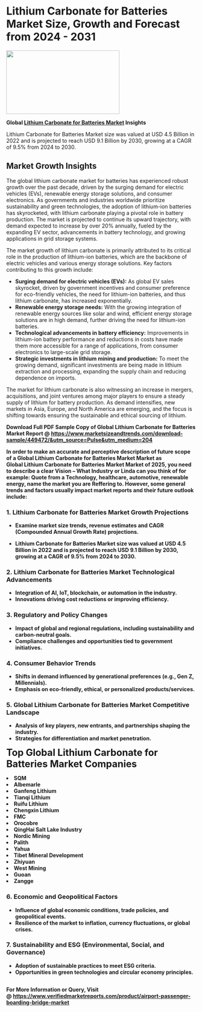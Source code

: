 <H1>Lithium Carbonate for Batteries Market Size, Growth and Forecast from 2024 - 2031</H1><img class="aligncenter size-medium wp-image-584254" src="https://thirdeyenews.in/wp-content/uploads/2024/09/Global-Market-Research-300x168.jpeg" alt="" width="300" height="168" /><p><strong>Global&nbsp;<a href="https://www.marketsizeandtrends.com/download-sample/449472/&amp;utm_source=Pulse&amp;utm_medium=204">Lithium Carbonate for Batteries Market</a> Insights</strong></p><p>Lithium Carbonate for Batteries Market size was valued at USD 4.5 Billion in 2022 and is projected to reach USD 9.1 Billion by 2030, growing at a CAGR of 9.5% from 2024 to 2030.</p><p><h2>Market Growth Insights</h2> <p>The global lithium carbonate market for batteries has experienced robust growth over the past decade, driven by the surging demand for electric vehicles (EVs), renewable energy storage solutions, and consumer electronics. As governments and industries worldwide prioritize sustainability and green technologies, the adoption of lithium-ion batteries has skyrocketed, with lithium carbonate playing a pivotal role in battery production. The market is projected to continue its upward trajectory, with demand expected to increase by over 20% annually, fueled by the expanding EV sector, advancements in battery technology, and growing applications in grid storage systems.</p> <p><strong></strong></p> <p>The market growth of lithium carbonate is primarily attributed to its critical role in the production of lithium-ion batteries, which are the backbone of electric vehicles and various energy storage solutions. Key factors contributing to this growth include:</p> <ul> <li><strong>Surging demand for electric vehicles (EVs):</strong> As global EV sales skyrocket, driven by government incentives and consumer preference for eco-friendly vehicles, the need for lithium-ion batteries, and thus lithium carbonate, has increased exponentially.</li> <li><strong>Renewable energy storage needs:</strong> With the growing integration of renewable energy sources like solar and wind, efficient energy storage solutions are in high demand, further driving the need for lithium-ion batteries.</li> <li><strong>Technological advancements in battery efficiency:</strong> Improvements in lithium-ion battery performance and reductions in costs have made them more accessible for a range of applications, from consumer electronics to large-scale grid storage.</li> <li><strong>Strategic investments in lithium mining and production:</strong> To meet the growing demand, significant investments are being made in lithium extraction and processing, expanding the supply chain and reducing dependence on imports.</li> </ul> <p>The market for lithium carbonate is also witnessing an increase in mergers, acquisitions, and joint ventures among major players to ensure a steady supply of lithium for battery production. As demand intensifies, new markets in Asia, Europe, and North America are emerging, and the focus is shifting towards ensuring the sustainable and ethical sourcing of lithium.</p> <p><strong></p><p><span class=""><strong>Download Full PDF Sample Copy of Global Lithium Carbonate for Batteries Market Report</strong> @ <a href="https://www.marketsizeandtrends.com/download-sample/449472/&amp;utm_source=Pulse&amp;utm_medium=204" target="_blank">https://www.marketsizeandtrends.com/download-sample/449472/&amp;utm_source=Pulse&amp;utm_medium=204</a></span></p><p>In order to make an accurate and perceptive description of future scope of a Global&nbsp;Lithium Carbonate for Batteries Market Market as Global&nbsp;Lithium Carbonate for Batteries Market Market of 2025, you need to describe a clear Vision &ndash; What Industry or Linda can you think of for example: Quote from a Technology, healthcare, automotive, renewable energy, name the market you are Reffering to. However, some general trends and factors usually impact market reports and their future outlook include:</p><h3>1.&nbsp;<strong>Lithium Carbonate for Batteries Market Growth Projections</strong></h3><ul><li>Examine market size trends, revenue estimates and CAGR (Compounded Annual Growth Rate) projections.</li><li><p>Lithium Carbonate for Batteries Market size was valued at USD 4.5 Billion in 2022 and is projected to reach USD 9.1 Billion by 2030, growing at a CAGR of 9.5% from 2024 to 2030.</p></li></ul><h3>2.&nbsp;<strong>Lithium Carbonate for Batteries Market Technological Advancements</strong></h3><ul><li>Integration of AI, IoT, blockchain, or automation in the industry.</li><li>Innovations driving cost reductions or improving efficiency.</li></ul><h3>3.&nbsp;<strong>Regulatory and Policy Changes</strong></h3><ul><li>Impact of global and regional regulations, including sustainability and carbon-neutral goals.</li><li>Compliance challenges and opportunities tied to government initiatives.</li></ul><h3>4.&nbsp;<strong>Consumer Behavior Trends</strong></h3><ul><li>Shifts in demand influenced by generational preferences (e.g., Gen Z, Millennials).</li><li>Emphasis on eco-friendly, ethical, or personalized products/services.</li></ul><h3>5.&nbsp;<strong>Global Lithium Carbonate for Batteries Market Competitive Landscape</strong></h3><ul><li>Analysis of key players, new entrants, and partnerships shaping the industry.</li><li>Strategies for differentiation and market penetration.</li></ul><p data-pm-slice="1 1 []"><span style="color: inherit; font-family: inherit; font-size: 25px;">Top Global Lithium Carbonate for Batteries Market Companies</span></p><div class="" data-test-id=""><p><li>SQM</li><li> Albemarle</li><li> Ganfeng Lithium</li><li> Tianqi Lithium</li><li> Ruifu Lithium</li><li> Chengxin Lithium</li><li> FMC</li><li> Orocobre</li><li> QingHai Salt Lake Industry</li><li> Nordic Mining</li><li> Palith</li><li> Yahua</li><li> Tibet Mineral Development</li><li> Zhiyuan</li><li> West Mining</li><li> Guoan</li><li> Zangge</li></p></div><h3>6.&nbsp;<strong>Economic and Geopolitical Factors</strong></h3><ul><li>Influence of global economic conditions, trade policies, and geopolitical events.</li><li>Resilience of the market to inflation, currency fluctuations, or global crises.</li></ul><h3>7.&nbsp;<strong>Sustainability and ESG (Environmental, Social, and Governance)</strong></h3><ul><li>Adoption of sustainable practices to meet ESG criteria.</li><li>Opportunities in green technologies and circular economy principles.</li></ul><h2><strong style="font-size: 14px;">For More Information or Query, Visit @&nbsp;</strong><a style="background-color: #ffffff; font-size: 14px;" href="https://www.marketsizeandtrends.com/report/lithium-carbonate-for-batteries-market/" target="_blank">https://www.verifiedmarketreports.com/product/airport-passenger-boarding-bridge-market</a></h2>
